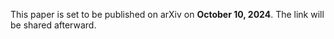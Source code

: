 This paper is set to be published on arXiv on $\textbf{October 10, 2024}$. The link will be shared afterward.

